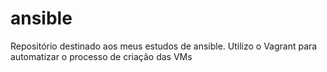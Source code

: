 # ansible
Repositório destinado aos meus estudos de ansible. Utilizo o Vagrant para automatizar o processo de criação das VMs
